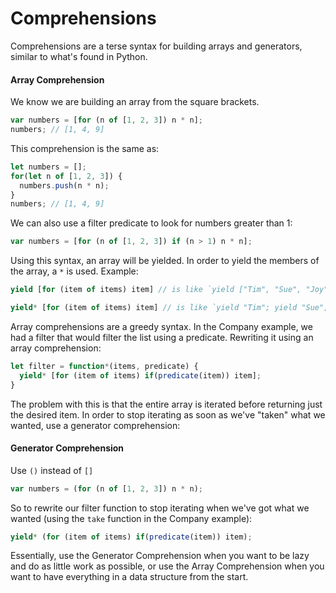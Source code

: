 # Comprehensions

Comprehensions are a terse syntax for building arrays and generators, similar to what's found in Python.

#### Array Comprehension
We know we are building an array from the square brackets.

```JavaScript
var numbers = [for (n of [1, 2, 3]) n * n];
numbers; // [1, 4, 9]
```

This comprehension is the same as:
```JavaScript
let numbers = [];
for(let n of [1, 2, 3]) {
  numbers.push(n * n);
}
numbers; // [1, 4, 9]
```

We can also use a filter predicate to look for numbers greater than 1:
```JavaScript
var numbers = [for (n of [1, 2, 3]) if (n > 1) n * n];
```

Using this syntax, an array will be yielded. In order to yield the members of the array, a `*` is used.
Example:
```JavaScript
yield [for (item of items) item] // is like `yield ["Tim", "Sue", "Joy", "Tom"]`

yield* [for (item of items) item] // is like `yield "Tim"; yield "Sue"; yield "Joy"; yield "Tom"`
```

Array comprehensions are a greedy syntax. In the Company example, we had a filter that would filter the list using a predicate. Rewriting it using an array comprehension:

```JavaScript
let filter = function*(items, predicate) {
  yield* [for (item of items) if(predicate(item)) item];
}
```

The problem with this is that the entire array is iterated before returning just the desired item. In order to stop iterating as soon as we've "taken" what we wanted, use a generator comprehension:


#### Generator Comprehension
Use `()` instead of `[]`
```JavaScript
var numbers = (for (n of [1, 2, 3]) n * n);
```

So to rewrite our filter function to stop iterating when we've got what we wanted (using the `take` function in the Company example):
```JavaScript
yield* (for (item of items) if(predicate(item)) item);
```

Essentially, use the Generator Comprehension when you want to be lazy and do as little work as possible, or use the Array Comprehension when you want to have everything in a data structure from the start.





